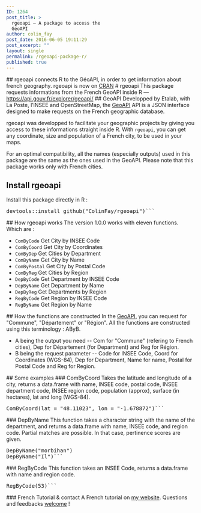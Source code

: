 ```yaml
---
ID: 1264
post_title: >
  rgeoapi — A package to access the
  GéoAPI
author: colin_fay
post_date: 2016-06-05 19:11:29
post_excerpt: ""
layout: single
permalink: /rgeoapi-package-r/
published: true
---
```

<div id="destine-a-interroger-la-geoapi-detalab.-lobjectif-simplifier-lacces-a-la-reference-geographique-des-communes-francaises." class="section level2">
## rgeoapi connects R to the GéoAPI, in order to get information about french geography.
<!--more-->
rgeoapi is now on <a href="https://cran.r-project.org/web/packages/rgeoapi/">CRAN</a>
# <a id="user-content-rgeoapi" class="anchor" href="https://github.com/ColinFay/rgeoapi#rgeoapi"></a>rgeoapi
This package requests informations from the French GeoAPI inside R — <a href="https://api.gouv.fr/explorer/geoapi/">https://api.gouv.fr/explorer/geoapi/</a>
## <a id="user-content-geoapi" class="anchor" href="https://github.com/ColinFay/rgeoapi#geoapi"></a>GeoAPI
Developped by Etalab, with La Poste, l’INSEE and OpenStreetMap, the <a href="https://api.gouv.fr/explorer/geoapi/">GeoAPI</a> API is a JSON interface designed to make requests on the French geographic database.

rgeoapi was developped to facilitate your geographic projects by giving you access to these informations straight inside R. With <code>rgeoapi</code>, you can get any coordinate, size and population of a French city, to be used in your maps.

For an optimal compatibility, all the names (especially outputs) used in this package are the same as the ones used in the GeoAPI. Please note that this package works only with French cities.
## <a id="user-content-install-rgeoapi" class="anchor" href="https://github.com/ColinFay/rgeoapi#install-rgeoapi"></a>Install rgeoapi
Install this package directly in R :
<div class="highlight highlight-source-r">
<pre><span class="pl-e">devtools<span class="pl-k">::install_github(<span class="pl-s"><span class="pl-pds">"ColinFay/rgeoapi<span class="pl-pds">")```
</div>
## How rgeoapi works
The version 1.0.0 works with eleven functions. Which are :
<ul>
 	<li><code>ComByCode</code> Get City by INSEE Code</li>
 	<li><code>ComByCoord</code> Get City by Coordinates</li>
 	<li><code>ComByDep</code> Get Cities by Department</li>
 	<li><code>ComByName</code> Get City by Name</li>
 	<li><code>ComByPostal</code> Get City by Postal Code</li>
 	<li><code>ComByReg</code> Get Cities by Region</li>
 	<li><code>DepByCode</code> Get Department by INSEE Code</li>
 	<li><code>DepByName</code> Get Department by Name</li>
 	<li><code>DepByReg</code> Get Departments by Region</li>
 	<li><code>RegByCode</code> Get Region by INSEE Code</li>
 	<li><code>RegByName</code> Get Region by Name</li>
</ul>
## How the functions are constructed
In the <a href="https://api.gouv.fr/explorer/geoapi/">GeoAPI</a>, you can request for "Commune", "Département" or "Région". All the functions are constructed using this terminology : AByB.
<ul>
 	<li>A being the output you need -- Com for "Commune" (refering to French cities), Dep for Département (for Department) and Reg for Région.</li>
 	<li>B being the request parameter -- Code for INSEE Code, Coord for Coordinates (WGS-84), Dep for Department, Name for name, Postal for Postal Code and Reg for Region.</li>
</ul>
## Some examples
### ComByCoord
Takes the latitude and longitude of a city, returns a data.frame with name, INSEE code, postal code, INSEE department code, INSEE region code, population (approx), surface (in hectares), lat and long (WGS-84).
<div class="highlight highlight-source-r">
<pre>ComByCoord(<span class="pl-v">lat <span class="pl-k">= <span class="pl-s"><span class="pl-pds">"48.11023<span class="pl-pds">", <span class="pl-v">lon <span class="pl-k">= <span class="pl-s"><span class="pl-pds">"-1.678872<span class="pl-pds">")```
</div>
### DepByName
This function takes a character string with the name of the department, and returns a data.frame with name, INSEE code, and region code. Partial matches are possible. In that case, pertinence scores are given.
<div class="highlight highlight-source-r">
<pre>DepByName(<span class="pl-s"><span class="pl-pds">"morbihan<span class="pl-pds">")
DepByName(<span class="pl-s"><span class="pl-pds">"Il<span class="pl-pds">")```
</div>
### RegByCode
This function takes an INSEE Code, returns a data.frame with name and region code.
<div class="highlight highlight-source-r">
<pre>RegByCode(<span class="pl-c1">53)```
</div>
### French Tutorial &amp; contact
A French tutorial on <a href="http://colinfay.me/rgeoapi-v1/">my website</a>. Questions and feedbacks <a href="mailto:contact@colinfay.me">welcome</a> !

</div>
